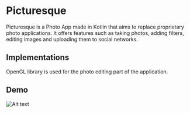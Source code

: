 # Picturesque

Picturesque is a Photo App made in Kotlin that aims to replace proprietary photo applications. It offers features such as taking photos, adding filters, editing images and uploading them to social networks.

## Implementations
OpenGL library is used for the photo editing part of the application.

## Demo
![Alt text](https://github.com/shivangchopra11/Picturesque/blob/master/picturesque.gif)
